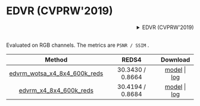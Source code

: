 # EDVR (CVPRW'2019)

<!-- [ALGORITHM] -->

<details>
<summary align="right">EDVR (CVPRW'2019)</summary>

```bibtex
@InProceedings{wang2019edvr,
  author    = {Wang, Xintao and Chan, Kelvin C.K. and Yu, Ke and Dong, Chao and Loy, Chen Change},
  title     = {EDVR: Video restoration with enhanced deformable convolutional networks},
  booktitle = {The IEEE Conference on Computer Vision and Pattern Recognition Workshops (CVPRW)},
  month     = {June},
  year      = {2019},
}
```

</details>

<br/>

Evaluated on RGB channels.
The metrics are `PSNR / SSIM` .

|                                        Method                                         |       REDS4       |                                                                                                                  Download                                                                                                                   |
| :-----------------------------------------------------------------------------------: | :---------------: | :-----------------------------------------------------------------------------------------------------------------------------------------------------------------------------------------------------------------------------------------: |
| [edvrm_wotsa_x4_8x4_600k_reds](/configs/restorers/edvr/edvrm_wotsa_x4_g8_600k_reds.py) | 30.3430 /  0.8664 | [model](https://download.openmmlab.com/mmediting/restorers/edvr/edvrm_wotsa_x4_8x4_600k_reds_20200522-0570e567.pth) \| [log](https://download.openmmlab.com/mmediting/restorers/edvr/edvrm_wotsa_x4_8x4_600k_reds_20200522_141644.log.json) |
|       [edvrm_x4_8x4_600k_reds](/configs/restorers/edvr/edvrm_x4_g8_600k_reds.py)       | 30.4194 / 0.8684  |       [model](https://download.openmmlab.com/mmediting/restorers/edvr/edvrm_x4_8x4_600k_reds_20210625-e29b71b5.pth) \| [log](https://download.openmmlab.com/mmediting/restorers/edvr/edvrm_x4_8x4_600k_reds_20200622_102544.log.json)       |
